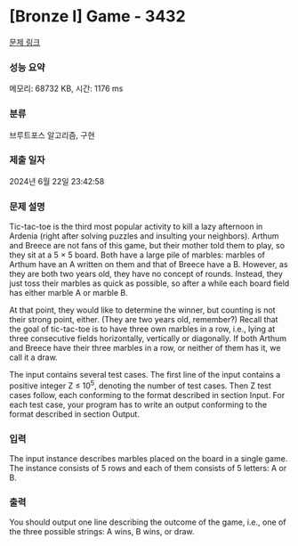 # [Bronze I] Game - 3432 

[문제 링크](https://www.acmicpc.net/problem/3432) 

### 성능 요약

메모리: 68732 KB, 시간: 1176 ms

### 분류

브루트포스 알고리즘, 구현

### 제출 일자

2024년 6월 22일 23:42:58

### 문제 설명

<p>Tic-tac-toe is the third most popular activity to kill a lazy afternoon in Ardenia (right after solving puzzles and insulting your neighbors). Arthum and Breece are not fans of this game, but their mother told them to play, so they sit at a 5 × 5 board. Both have a large pile of marbles: marbles of Arthum have an A written on them and that of Breece have a B. However, as they are both two years old, they have no concept of rounds. Instead, they just toss their marbles as quick as possible, so after a while each board field has either marble A or marble B.</p>

<p>At that point, they would like to determine the winner, but counting is not their strong point, either. (They are two years old, remember?) Recall that the goal of tic-tac-toe is to have three own marbles in a row, i.e., lying at three consecutive fields horizontally, vertically or diagonally. If both Arthum and Breece have their three marbles in a row, or neither of them has it, we call it a draw.</p>

<p>The input contains several test cases. The first line of the input contains a positive integer Z ≤ 10<sup>5</sup>, denoting the number of test cases. Then Z test cases follow, each conforming to the format described in section Input. For each test case, your program has to write an output conforming to the format described in section Output.</p>

### 입력 

 <p>The input instance describes marbles placed on the board in a single game. The instance consists of 5 rows and each of them consists of 5 letters: A or B.</p>

### 출력 

 <p>You should output one line describing the outcome of the game, i.e., one of the three possible strings: A wins, B wins, or draw.</p>

